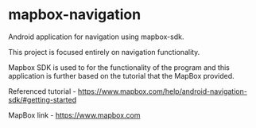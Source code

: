 # mapbox-navigation
Android application for navigation using mapbox-sdk. 

This project is focused entirely on navigation functionality.

Mapbox SDK is used to for the functionality of the program and this application is
further based on the tutorial that the MapBox provided.

Referenced tutorial - https://www.mapbox.com/help/android-navigation-sdk/#getting-started

MapBox link  - https://www.mapbox.com


